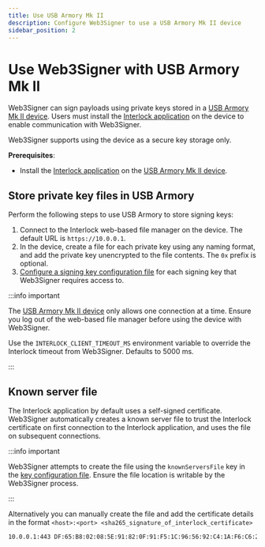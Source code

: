 ```yaml
---
title: Use USB Armory Mk II
description: Configure Web3Signer to use a USB Armory Mk II device
sidebar_position: 2
---
```


# Use Web3Signer with USB Armory Mk II

Web3Signer can sign payloads using private keys stored in a [USB Armory Mk II device]. Users must install the [Interlock application] on the device to enable communication with Web3Signer.

Web3Signer supports using the device as a secure key storage only.

**Prerequisites**:

- Install the [Interlock application] on the [USB Armory Mk II device].

## Store private key files in USB Armory

Perform the following steps to use USB Armory to store signing keys:

1. Connect to the Interlock web-based file manager on the device. The default URL is `https://10.0.0.1`.
1. In the device, create a file for each private key using any naming format, and add the private key unencrypted to the file contents. The `0x` prefix is optional.
1. [Configure a signing key configuration file] for each signing key that Web3Signer requires access to.

:::info important

The [USB Armory Mk II device] only allows one connection at a time. Ensure you log out of the web-based file manager before using the device with Web3Signer.

Use the `INTERLOCK_CLIENT_TIMEOUT_MS` environment variable to override the Interlock timeout from Web3Signer. Defaults to 5000 ms.

:::

## Known server file

The Interlock application by default uses a self-signed certificate. Web3Signer automatically creates a known server file to trust the Interlock certificate on first connection to the Interlock application, and uses the file on subsequent connections.

:::info important

Web3Signer attempts to create the file using the `knownServersFile` key in the [key configuration file]. Ensure the file location is writable by the Web3Signer process.

:::

Alternatively you can manually create the file and add the certificate details in the format `<host>:<port> <sha265_signature_of_interlock_certificate>`

```bash
10.0.0.1:443 DF:65:B8:02:08:5E:91:82:0F:91:F5:1C:96:56:92:C4:1A:F6:C6:27:FD:6C:FC:31:F2:BB:90:17:22:59:5B:50
```

<!-- links -->

[USB Armory Mk II device]: https://www.f-secure.com/en/consulting/foundry/usb-armory
[Interlock application]: https://github.com/f-secure-foundry/interlock/blob/master/README.md
[Configure a signing key configuration file]: ../Use-Signing-Keys.md
[key configuration file]: ../../Reference/Key-Configuration-Files.md#usb-armory-mk-ii
